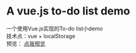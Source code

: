 # A vue.js to-do list demo
一个使用Vue.js实现的To-do list小demo<br>
技术点：vue + localStorage<br>
预览： <a href="https://b1naryan.github.io/ToDoList---Vue/" target="_blank">点我预览</a><br>